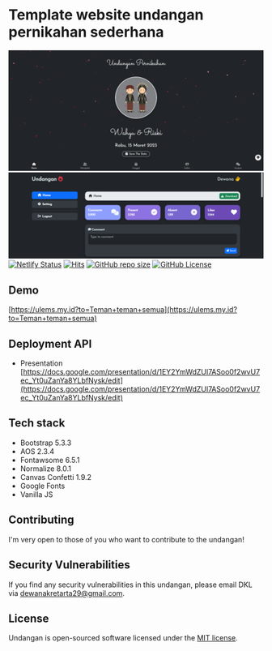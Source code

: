 # Template website undangan pernikahan sederhana

![Thumbnail](/assets/images/banner.png)
![Thumbnail2](/assets/images/banner2.png)
[![Netlify Status](https://api.netlify.com/api/v1/badges/cef32dbf-f26f-4865-84a9-b85a439c9994/deploy-status)](https://app.netlify.com/sites/ulems/deploys)
[![Hits](https://ikit.my.id/0b3y8q)](https://cie.my.id)
[![GitHub repo size](https://img.shields.io/github/repo-size/dewanakl/undangan?color=brightgreen)](https://shields.io)
[![GitHub License](https://img.shields.io/github/license/dewanakl/undangan?color=brightgreen)](https://shields.io)

## Demo

[https://ulems.my.id?to=Teman+teman+semua](https://ulems.my.id?to=Teman+teman+semua)


## Deployment API

- Presentation
    [https://docs.google.com/presentation/d/1EY2YmWdZUI7ASoo0f2wvU7ec_Yt0uZanYa8YLbfNysk/edit](https://docs.google.com/presentation/d/1EY2YmWdZUI7ASoo0f2wvU7ec_Yt0uZanYa8YLbfNysk/edit)

## Tech stack

- Bootstrap 5.3.3
- AOS 2.3.4
- Fontawsome 6.5.1
- Normalize 8.0.1
- Canvas Confetti 1.9.2
- Google Fonts
- Vanilla JS

## Contributing

I'm very open to those of you who want to contribute to the undangan!

## Security Vulnerabilities

If you find any security vulnerabilities in this undangan, please email DKL via [dewanakretarta29@gmail.com](mailto:dewanakretarta29@gmail.com).

## License

Undangan is open-sourced software licensed under the [MIT license](https://opensource.org/licenses/MIT).
